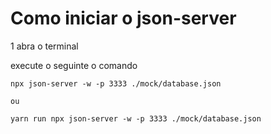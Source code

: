 # Como iniciar o json-server

1 abra o terminal

execute o seguinte o comando

```
npx json-server -w -p 3333 ./mock/database.json

ou

yarn run npx json-server -w -p 3333 ./mock/database.json


```
